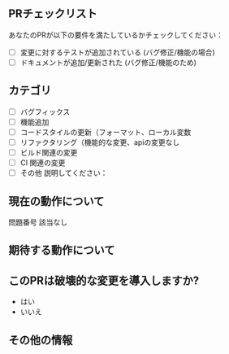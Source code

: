 ## PRチェックリスト

あなたのPRが以下の要件を満たしているかチェックしてください：

<!-- - [ ] コミットメッセージが私たちのガイドラインに従っている: https://github.com/nestjs/nest/blob/master/CONTRIBUTING.md -->
- [ ] 変更に対するテストが追加されている (バグ修正/機能の場合)
- [ ] ドキュメントが追加/更新された (バグ修正/機能のため)

## カテゴリ

- [ ] バグフィックス
- [ ] 機能追加
- [ ] コードスタイルの更新（フォーマット、ローカル変数
- [ ] リファクタリング（機能的な変更、apiの変更なし
- [ ] ビルド関連の変更
- [ ] CI 関連の変更
- [ ] その他 説明してください：

## 現在の動作について
<!-- 修正しようとしている現在の動作を説明してください。-->

問題番号 該当なし

## 期待する動作について

## このPRは破壊的な変更を導入しますか?

- はい
- いいえ

<!-- このPRが破壊的な変更を含む場合、既存アプリケーションへの影響と移行経路を以下に記述してください。-->

## その他の情報
